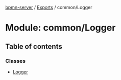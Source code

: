 [bpmn-server](../README.md) / [Exports](../modules.md) / common/Logger

# Module: common/Logger

## Table of contents

### Classes

- [Logger](../classes/common_Logger.Logger.md)
